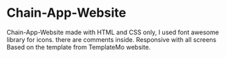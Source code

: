# Chain-App-Website
Chain-App-Website made with HTML and CSS only, I used font awesome library for icons. there are comments inside. Responsive with all screens
Based on the template from TemplateMo website.
